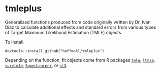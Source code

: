 # tmleplus

Generalized functions produced from code originally written by Dr. Ivan Diaz to calculate additional effects and standard errors from various types of Target Maximum Likelihood Estimation (TMLE) objects.

To install:

```devtools::install_github("hoffmakl/tmleplus")```

Depending on the function, fit objects come from R packages [`tmle`](https://cran.r-project.org/web/packages/tmle/tmle.pdf), [`ltmle`](https://cran.r-project.org/web/packages/ltmle/ltmle.pdf), [`survtmle`](https://cran.r-project.org/web/packages/survtmle/survtmle.pdf), [`SuperLearner`](https://cran.r-project.org/web/packages/SuperLearner/SuperLearner.pdf), or [`sl3`](https://github.com/tlverse/sl3).
